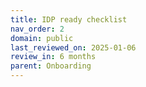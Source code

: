```yaml
---
title: IDP ready checklist
nav_order: 2
domain: public
last_reviewed_on: 2025-01-06
review_in: 6 months
parent: Onboarding
---
```


